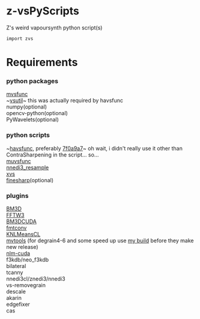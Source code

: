 # z-vsPyScripts
Z's weird vapoursynth python script(s)

`import zvs`

# Requirements

### python packages
[mvsfunc](https://github.com/HomeOfVapourSynthEvolution/mvsfunc)  
~[vsutil](https://github.com/Irrational-Encoding-Wizardry/vsutil)~ this was actually required by havsfunc  
numpy(optional)  
opencv-python(optional)  
PyWavelets(optional)  

### python scripts
~[havsfunc](https://github.com/HomeOfVapourSynthEvolution/havsfunc), preferably [7f0a9a7](https://github.com/HomeOfVapourSynthEvolution/havsfunc/tree/7f0a9a7a37b60a05b9f408024d203e511e544a61)~ oh wait, i didn't really use it other than ContraSharpening in the script... so...  
[muvsfunc](https://github.com/WolframRhodium/muvsfunc)  
[nnedi3_resample](https://github.com/HomeOfVapourSynthEvolution/nnedi3_resample)  
[xvs](https://github.com/xyx98/my-vapoursynth-script)  
[finesharp](https://gist.github.com/4re/8676fd350d4b5b223ab9)(optional)  

### plugins
[BM3D](https://github.com/HomeOfVapourSynthEvolution/VapourSynth-BM3D)  
[FFTW3](http://www.fftw.org/install/windows.html)  
[BM3DCUDA](https://github.com/WolframRhodium/VapourSynth-BM3DCUDA)  
[fmtconv](https://github.com/EleonoreMizo/fmtconv)  
[KNLMeansCL](https://github.com/AmusementClub/KNLMeansCL)  
[mvtools](https://github.com/dubhater/vapoursynth-mvtools) (for degrain4-6 and some speed up use [my build](https://github.com/Mr-Z-2697/vapoursynth-mvtools/releases) before they make new release)  
[nlm-cuda](https://github.com/AmusementClub/vs-nlm-cuda)  
f3kdb/neo_f3kdb  
bilateral  
tcanny  
nnedi3cl/znedi3/nnedi3  
vs-removegrain  
descale  
akarin  
edgefixer  
cas  
